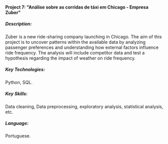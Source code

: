 #### Project 7: "Análise sobre as corridas de táxi em Chicago - Empresa Zuber"

##### Description:
 Zuber is a new ride-sharing company launching in Chicago. The aim of this project is to uncover patterns within the available data by analyzing passenger preferences and understanding how external factors influence ride frequency. The analysis will include competitor data and test a hypothesis regarding the impact of weather on ride frequency.
##### Key Technologies:
Python, SQL.
##### Key Skills: 
Data cleaning, Data preprocessing, exploratory analysis, statistical analysis, etc.
##### Language: 
Portuguese.